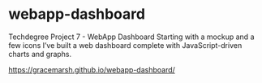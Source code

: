 # webapp-dashboard
 Techdegree Project 7 - WebApp Dashboard
Starting with a mockup and a few icons I’ve built a web dashboard complete with JavaScript-driven charts and graphs.

https://gracemarsh.github.io/webapp-dashboard/
